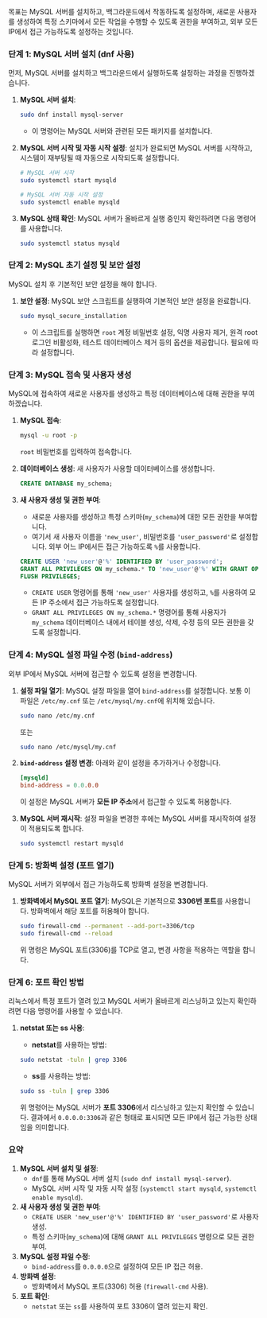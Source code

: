  목표는 MySQL 서버를 설치하고, 백그라운드에서 작동하도록 설정하며, 새로운 사용자를 생성하여 특정 스키마에서 모든 작업을 수행할 수 있도록 권한을 부여하고, 외부 모든 IP에서 접근 가능하도록 설정하는 것입니다.

### 단계 1: MySQL 서버 설치 (dnf 사용)
먼저, MySQL 서버를 설치하고 백그라운드에서 실행하도록 설정하는 과정을 진행하겠습니다.

1. **MySQL 서버 설치**:
   ```bash
   sudo dnf install mysql-server
   ```
   - 이 명령어는 MySQL 서버와 관련된 모든 패키지를 설치합니다.

2. **MySQL 서버 시작 및 자동 시작 설정**:
   설치가 완료되면 MySQL 서버를 시작하고, 시스템이 재부팅될 때 자동으로 시작되도록 설정합니다.

   ```bash
   # MySQL 서버 시작
   sudo systemctl start mysqld

   # MySQL 서버 자동 시작 설정
   sudo systemctl enable mysqld
   ```

3. **MySQL 상태 확인**:
   MySQL 서버가 올바르게 실행 중인지 확인하려면 다음 명령어를 사용합니다.

   ```bash
   sudo systemctl status mysqld
   ```

### 단계 2: MySQL 초기 설정 및 보안 설정
MySQL 설치 후 기본적인 보안 설정을 해야 합니다.

1. **보안 설정**:
   MySQL 보안 스크립트를 실행하여 기본적인 보안 설정을 완료합니다.

   ```bash
   sudo mysql_secure_installation
   ```
   - 이 스크립트를 실행하면 `root` 계정 비밀번호 설정, 익명 사용자 제거, 원격 root 로그인 비활성화, 테스트 데이터베이스 제거 등의 옵션을 제공합니다. 필요에 따라 설정합니다.

### 단계 3: MySQL 접속 및 사용자 생성
MySQL에 접속하여 새로운 사용자를 생성하고 특정 데이터베이스에 대해 권한을 부여하겠습니다.

1. **MySQL 접속**:
   ```bash
   mysql -u root -p
   ```
   `root` 비밀번호를 입력하여 접속합니다.

2. **데이터베이스 생성**:
   새 사용자가 사용할 데이터베이스를 생성합니다.

   ```sql
   CREATE DATABASE my_schema;
   ```

3. **새 사용자 생성 및 권한 부여**:
   - 새로운 사용자를 생성하고 특정 스키마(`my_schema`)에 대한 모든 권한을 부여합니다.
   - 여기서 새 사용자 이름을 `'new_user'`, 비밀번호를 `'user_password'`로 설정합니다. 외부 어느 IP에서든 접근 가능하도록 `%`를 사용합니다.

   ```sql
   CREATE USER 'new_user'@'%' IDENTIFIED BY 'user_password';
   GRANT ALL PRIVILEGES ON my_schema.* TO 'new_user'@'%' WITH GRANT OPTION;
   FLUSH PRIVILEGES;
   ```
   - `CREATE USER` 명령어를 통해 `'new_user'` 사용자를 생성하고, `%`를 사용하여 모든 IP 주소에서 접근 가능하도록 설정합니다.
   - `GRANT ALL PRIVILEGES ON my_schema.*` 명령어를 통해 사용자가 `my_schema` 데이터베이스 내에서 테이블 생성, 삭제, 수정 등의 모든 권한을 갖도록 설정합니다.

### 단계 4: MySQL 설정 파일 수정 (`bind-address`)
외부 IP에서 MySQL 서버에 접근할 수 있도록 설정을 변경합니다.

1. **설정 파일 열기**:
   MySQL 설정 파일을 열어 `bind-address`를 설정합니다. 보통 이 파일은 `/etc/my.cnf` 또는 `/etc/mysql/my.cnf`에 위치해 있습니다.

   ```bash
   sudo nano /etc/my.cnf
   ```
   또는
   ```bash
   sudo nano /etc/mysql/my.cnf
   ```

2. **`bind-address` 설정 변경**:
   아래와 같이 설정을 추가하거나 수정합니다.

   ```conf
   [mysqld]
   bind-address = 0.0.0.0
   ```

   이 설정은 MySQL 서버가 **모든 IP 주소**에서 접근할 수 있도록 허용합니다.

3. **MySQL 서버 재시작**:
   설정 파일을 변경한 후에는 MySQL 서버를 재시작하여 설정이 적용되도록 합니다.

   ```bash
   sudo systemctl restart mysqld
   ```

### 단계 5: 방화벽 설정 (포트 열기)
MySQL 서버가 외부에서 접근 가능하도록 방화벽 설정을 변경합니다.

1. **방화벽에서 MySQL 포트 열기**:
   MySQL은 기본적으로 **3306번 포트**를 사용합니다. 방화벽에서 해당 포트를 허용해야 합니다.

   ```bash
   sudo firewall-cmd --permanent --add-port=3306/tcp
   sudo firewall-cmd --reload
   ```

   위 명령은 MySQL 포트(3306)를 TCP로 열고, 변경 사항을 적용하는 역할을 합니다.

### 단계 6: 포트 확인 방법
리눅스에서 특정 포트가 열려 있고 MySQL 서버가 올바르게 리스닝하고 있는지 확인하려면 다음 명령어를 사용할 수 있습니다.

1. **netstat 또는 ss 사용**:
   - **netstat**를 사용하는 방법:

   ```bash
   sudo netstat -tuln | grep 3306
   ```
   - **ss**를 사용하는 방법:

   ```bash
   sudo ss -tuln | grep 3306
   ```

   위 명령어는 MySQL 서버가 **포트 3306**에서 리스닝하고 있는지 확인할 수 있습니다. 결과에서 `0.0.0.0:3306`과 같은 형태로 표시되면 모든 IP에서 접근 가능한 상태임을 의미합니다.

### 요약
1. **MySQL 서버 설치 및 설정**:
   - `dnf`를 통해 MySQL 서버 설치 (`sudo dnf install mysql-server`).
   - MySQL 서버 시작 및 자동 시작 설정 (`systemctl start mysqld`, `systemctl enable mysqld`).
2. **새 사용자 생성 및 권한 부여**:
   - `CREATE USER 'new_user'@'%' IDENTIFIED BY 'user_password'`로 사용자 생성.
   - 특정 스키마(`my_schema`)에 대해 `GRANT ALL PRIVILEGES` 명령으로 모든 권한 부여.
3. **MySQL 설정 파일 수정**:
   - `bind-address`를 `0.0.0.0`으로 설정하여 모든 IP 접근 허용.
4. **방화벽 설정**:
   - 방화벽에서 MySQL 포트(3306) 허용 (`firewall-cmd` 사용).
5. **포트 확인**:
   - `netstat` 또는 `ss`를 사용하여 포트 3306이 열려 있는지 확인.
